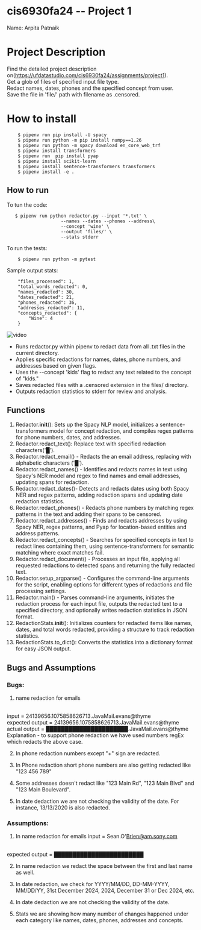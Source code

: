 # cis6930fa24 -- Project 1 

Name: Arpita Patnaik

# Project Description 
Find the detailed project description on(https://ufdatastudio.com/cis6930fa24/assignments/project1).
<br /> Get a glob of files of specified input file type. <br /> Redact names, dates, phones and the specified concept from user.<br /> Save the file in 'file/' path with filename as <filename>.censored.

# How to install
```
    $ pipenv run pip install -U spacy
    $ pipenv run python -m pip install numpy==1.26
    $ pipenv run python -m spacy download en_core_web_trf
    $ pipenv install transformers
    $ pipenv run  pip install pyap
    $ pipenv install scikit-learn
    $ pipenv install sentence-transformers transformers
    $ pipenv install -e . 
```


## How to run
To tun the code:
```
   $ pipenv run python redactor.py --input '*.txt' \
                    --names --dates --phones --address\
                    --concept 'wine' \
                    --output 'files/' \
                    --stats stderr
```

To run the tests:
```
    $ pipenv run python -m pytest
```

Sample output stats:
```
    "files_processed": 1,
    "total_words_redacted": 0,
    "names_redacted": 30,
    "dates_redacted": 21,
    "phones_redacted": 36,
    "addresses_redacted": 11,
    "concepts_redacted": {
        "Wine": 4
    }
```
                    
![video](video)
- Runs redactor.py within pipenv to redact data from all .txt files in the current directory.
- Applies specific redactions for names, dates, phone numbers, and addresses based on given flags.
- Uses the --concept 'kids' flag to redact any text related to the concept of "kids."
- Saves redacted files with a .censored extension in the files/ directory.
- Outputs redaction statistics to stderr for review and analysis.


## Functions 
1. Redactor.__init__(): Sets up the Spacy NLP model, initializes a sentence-transformers model for concept redaction, and compiles regex patterns for phone numbers, dates, and addresses. 
2. Redactor.redact_text(): Replace text with specified redaction characters('█').
3. Redactor.redact_email() - Redacts the an email address, replacing with alphabetic characters ('█').
4. Redactor.redact_names() - Identifies and redacts names in text using Spacy's NER model and regex to find names and email addresses, updating spans for redaction.
5. Redactor.redact_dates()- Detects and redacts dates using both Spacy NER and regex patterns, adding redaction spans and updating date redaction statistics.
6. Redactor.redact_phones() - Redacts phone numbers by matching regex patterns in the text and adding their spans to be censored.
7. Redactor.redact_addresses() - Finds and redacts addresses by using Spacy NER, regex patterns, and Pyap for location-based entities and address patterns.
8. Redactor.redact_concepts() - Searches for specified concepts in text to redact lines containing them, using sentence-transformers for semantic matching where exact matches fail.
9. Redactor.redact_document() - Processes an input file, applying all requested redactions to detected spans and returning the fully redacted text.
10. Redactor.setup_argparse() - Configures the command-line arguments for the script, enabling options for different types of redactions and file processing settings.
11. Redactor.main() - Parses command-line arguments, initiates the redaction process for each input file, outputs the redacted text to a specified directory, and optionally writes redaction statistics in JSON format.
12. RedactionStats.__init__(): Initializes counters for redacted items like names, dates, and total words redacted, providing a structure to track redaction statistics.
13. RedactionStats.to_dict(): Converts the statistics into a dictionary format for easy JSON output.

    

## Bugs and Assumptions

### Bugs:

1. name redaction for emails
<br />
input = 24139656.1075858626713.JavaMail.evans@thyme
<br />
expected output = 24139656.1075858626713.JavaMail.evans@thyme
<br />
actual output =  ██████████████████████.JavaMail.evans@thyme
<br />Explanation - to support phone redaction we have used numbers regEx which redacts the above case.

2. In phone redaction numbers except "+" sign are redacted. 

3. In Phone redaction short phone numbers are also getting redacted like "123 456 789"

4. Some addresses doesn't redact like  "123 Main Rd", "123 Main Blvd" and "123 Main Boulevard".

5. In date dedaction we are not checking the validity of the date. For instance, 13/13/2020 is also redacted.


### Assumptions:

1. In name redaction for emails
input = Sean.O'Brien@am.sony.com
<br />
expected output = ████████████████████████

2. In name redaction we redact the space between the first and last name as well.

3. In date redaction, we check for YYYY/MM/DD, DD-MM-YYYY, MM/DD/YY, 31st December 2024, 2024, December 31 or Dec 2024, etc.

4. In date dedaction we are not checking the validity of the date.

5. Stats we are showing how many number of changes happened under each category like names, dates, phones, addresses and concepts.

